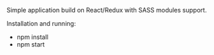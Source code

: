 Simple application build on React/Redux with SASS modules support.

Installation and running:
- npm install
- npm start


